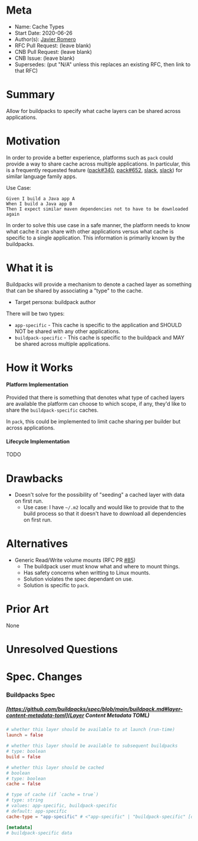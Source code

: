 # Meta
[meta]: #meta
- Name: Cache Types
- Start Date: 2020-06-26
- Author(s): [Javier Romero](https://github.com/jromero)
- RFC Pull Request: (leave blank)
- CNB Pull Request: (leave blank)
- CNB Issue: (leave blank)
- Supersedes: (put "N/A" unless this replaces an existing RFC, then link to that RFC)

# Summary
[summary]: #summary

Allow for buildpacks to specify what cache layers can be shared across applications.

# Motivation
[motivation]: #motivation

In order to provide a better experience, platforms such as `pack` could provide a way to share cache across multiple applications. In particular, this is a frequently requested feature ([pack#340](https://github.com/buildpacks/pack/issues/340), [pack#652](https://github.com/buildpacks/pack/issues/652), [slack](https://buildpacks.slack.com/archives/C94UJCNV6/p1588718688412300), [slack](https://buildpacks.slack.com/archives/CD61YAG69/p1586370336098700)) for similar language family apps.

Use Case:
```
Given I build a Java app A
When I build a Java app B
Then I expect similar maven dependencies not to have to be downloaded again
```

In order to solve this use case in a safe manner, the platform needs to know what cache it can share with other applications versus what cache is specific to a single application. This information is primarily known by the buildpacks.

# What it is
[what-it-is]: #what-it-is

Buildpacks will provide a mechanism to denote a cached layer as something that can be shared by associating a "type" to the cache.

- Target persona: buildpack author

There will be two types: 

- `app-specific` - This cache is specific to the application and SHOULD NOT be shared with any other applications.
- `buildpack-specific` - This cache is specific to the buildpack and MAY be shared across multiple applications.

# How it Works
[how-it-works]: #how-it-works

#### Platform Implementation

Provided that there is something that denotes what type of cached layers are available the platform can choose to which scope, if any, they'd like to share the `buildpack-specific` caches.

In `pack`, this could be implemented to limit cache sharing per builder but across applications.

#### Lifecycle Implementation

TODO

# Drawbacks
[drawbacks]: #drawbacks

- Doesn't solve for the possibility of "seeding" a cached layer with data on first run. 
    - Use case: I have `~/.m2` locally and would like to provide that to the build process so that it doesn't have to download all dependencies on first run. 

# Alternatives
[alternatives]: #alternatives

- Generic Read/Write volume mounts (RFC PR [#85](https://github.com/buildpacks/rfcs/pull/85))
    - The buildpack user must know what and where to mount things.
    - Has safety concerns when writting to Linux mounts.
    - Solution violates the spec dependant on use.
    - Solution is specific to `pack`.
    
# Prior Art
[prior-art]: #prior-art

None

# Unresolved Questions
[unresolved-questions]: #unresolved-questions


# Spec. Changes
[spec-changes]: #spec-changes

### Buildpacks Spec

##### [https://github.com/buildpacks/spec/blob/main/buildpack.md#layer-content-metadata-toml](Layer Content Metadata TOML)
```toml
# whether this layer should be available to at launch (run-time)
launch = false

# whether this layer should be available to subsequent buildpacks
# type: boolean
build = false

# whether this layer should be cached
# boolean
# type: boolean
cache = false

# type of cache (if `cache = true`)
# type: string
# values: app-specific, buildpack-specific
# default: app-specific
cache-type = "app-specific" # <"app-specific" | "buildpack-specific" [default: ]>

[metadata]
# buildpack-specific data
```
